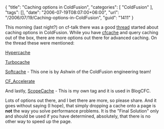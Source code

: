 {
	"title": "Caching options in ColdFusion",
	"categories": [
		"ColdFusion"
	],
	"tags": [],
	"date": "2006-07-19T08:07:00+06:00",
	"url": "/2006/07/19/Caching-options-in-ColdFusion",
	"guid": "1411"
}

This morning (last night?) on cf-talk there was a good <a href="http://www.houseoffusion.com/cf_lists/messages.cfm/forumid:4/threadid:46832">thread</a> started about caching options in ColdFusion. While you have <a href="http://www.techfeed.net/cfQuickDocs/?cfcache">cfcache</a> and query caching out of the box, there are more options out there for advanced caching. On the thread these were mentioned:

<a href="http://www.pixl8.co.uk/index.cfm/pcms/site.products.CF_Hypercache/">Hypercache</a>

<a href="http://www.hotfusion.co.uk/TurboCache/index.htm">Turbocache</a>

<a href="http://blogs.sanmathi.org/ashwin/2006/07/01/memory-sensitive-caching-for-cf/">Softcache</a> - This one is by Ashwin of the ColdFusion engineering team!

<a href="http://www.bpurcell.org/blog/index.cfm?mode=entry&entry=963">CF_Accelerate</a>

And lastly, <a href="http://ray.camdenfamily.com/downloads/scopecache.zip">ScopeCache</a> - This is my own tag and it is used in BlogCFC.

Lots of options out there, and I bet there are more, so please share. And it goes without saying (I hope), that simply dropping a cache onto a page is <b>not</b> the way you solve performance problems. It is the "Final Solution" only and should be used if you have determined, absolutely, that there is no other way to speed up the page.